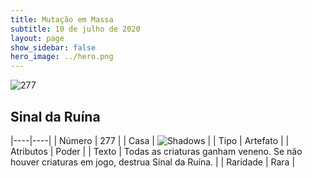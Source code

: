 ```yaml
---
title: Mutação em Massa
subtitle: 10 de julho de 2020
layout: page
show_sidebar: false
hero_image: ../hero.png
---
```


![277](https://cdn.keyforgegame.com/media/card_front/pt/479_277_445R8934758P_pt.png)

## Sinal da Ruína

|----|----|
| Número | 277 |
| Casa | ![Shadows](https://archonarcana.com/images/thumb/e/ee/Shadows.png/22px-Shadows.png "Sombras") |
| Tipo | Artefato |
| Atributos | Poder |
| Texto | Todas as criaturas ganham veneno.  Se não houver criaturas em jogo, destrua Sinal da Ruína. |
| Raridade | Rara |
